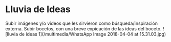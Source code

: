 # Lluvia de Ideas

Subir imágenes y/o vídeos que les sirvieron como búsqueda/inspiración externa.
Subir bocetos, con una breve expicación de las ideas del boceto.
![lluvia de ideas 1](/multimedia/WhatsApp Image 2018-04-04 at 15.31.03.jpg)
